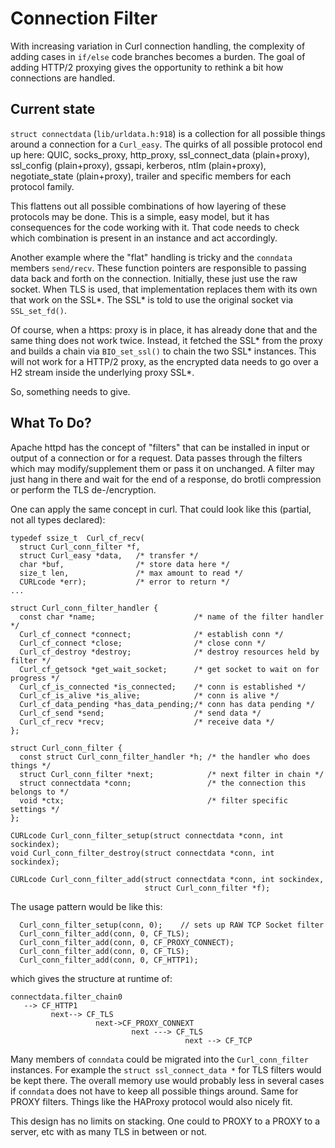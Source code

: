 # Connection Filter

With increasing variation in Curl connection handling, the complexity of adding cases in `if/else` code branches
becomes a burden. The goal of adding HTTP/2 proxying gives the opportunity to rethink a bit how connections
are handled.

## Current state

`struct connectdata` (`lib/urldata.h:918`) is a collection for all possible things around a connection for a `Curl_easy`. The quirks of all possible protocol end up here: QUIC, socks_proxy, http_proxy, ssl_connect_data (plain+proxy), ssl_config (plain+proxy), gssapi, kerberos, ntlm (plain+proxy), negotiate_state (plain+proxy), trailer and specific members for each protocol family.

This flattens out all possible combinations of how layering of these protocols may be done. This is a simple, easy model, but it has consequences for the code working with it. That code needs to check which combination is present in an instance and act accordingly.

Another example where the "flat" handling is tricky and the `conndata` members `send/recv`. These function pointers are responsible to passing data back and forth on the connection. Initially, these just use the raw socket. When TLS is used, that implementation replaces them with its own that work on the SSL*. The SSL* is told to use the original socket via `SSL_set_fd()`.

Of course, when a https: proxy is in place, it has already done that and the same thing does not work twice. Instead, it fetched the SSL* from the proxy and builds a chain via `BIO_set_ssl()` to chain the two SSL* instances. This will not work for a HTTP/2 proxy, as the encrypted data needs to go over a H2 stream inside the underlying proxy SSL*.

So, something needs to give.

## What To Do?

Apache httpd has the concept of "filters" that can be installed in input or output of a connection or for a request. Data passes through the filters which may modify/supplement them or pass it on unchanged. A filter may just hang in there and wait for the end of a response, do brotli compression or perform the TLS de-/encryption.

One can apply the same concept in curl. That could look like this (partial, not all types declared):

```
typedef ssize_t  Curl_cf_recv(
  struct Curl_conn_filter *f,
  struct Curl_easy *data,   /* transfer */
  char *buf,                /* store data here */
  size_t len,               /* max amount to read */
  CURLcode *err);           /* error to return */
...

struct Curl_conn_filter_handler {
  const char *name;                      /* name of the filter handler */
  Curl_cf_connect *connect;              /* establish conn */
  Curl_cf_connect *close;                /* close conn */
  Curl_cf_destroy *destroy;              /* destroy resources held by filter */
  Curl_cf_getsock *get_wait_socket;      /* get socket to wait on for progress */
  Curl_cf_is_connected *is_connected;    /* conn is established */
  Curl_cf_is_alive *is_alive;            /* conn is alive */
  Curl_cf_data_pending *has_data_pending;/* conn has data pending */
  Curl_cf_send *send;                    /* send data */
  Curl_cf_recv *recv;                    /* receive data */
};

struct Curl_conn_filter {
  const struct Curl_conn_filter_handler *h; /* the handler who does things */
  struct Curl_conn_filter *next;            /* next filter in chain */
  struct connectdata *conn;                 /* the connection this belongs to */
  void *ctx;                                /* filter specific settings */
};

CURLcode Curl_conn_filter_setup(struct connectdata *conn, int sockindex);
void Curl_conn_filter_destroy(struct connectdata *conn, int sockindex);

CURLcode Curl_conn_filter_add(struct connectdata *conn, int sockindex,
                              struct Curl_conn_filter *f);
```
The usage pattern would be like this:

```
  Curl_conn_filter_setup(conn, 0);    // sets up RAW TCP Socket filter
  Curl_conn_filter_add(conn, 0, CF_TLS);
  Curl_conn_filter_add(conn, 0, CF_PROXY_CONNECT);
  Curl_conn_filter_add(conn, 0, CF_TLS);
  Curl_conn_filter_add(conn, 0, CF_HTTP1);
```
which gives the structure at runtime of:

```
connectdata.filter_chain0 
   --> CF_HTTP1
         next--> CF_TLS
                   next->CF_PROXY_CONNEXT
                           next ---> CF_TLS
                                       next --> CF_TCP
```

Many members of `conndata` could be migrated into the `Curl_conn_filter` instances. For example the `struct ssl_connect_data *` for TLS filters would be kept there. The overall memory use would probably less in several cases if `conndata` does not have to keep all possible things around. Same for PROXY filters. Things like the HAProxy protocol would also nicely fit.

This design has no limits on stacking. One could to PROXY to a PROXY to a server, etc with as many TLS in between or not.
